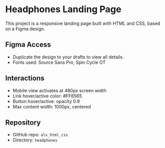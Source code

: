 # Headphones Landing Page

This project is a responsive landing page built with HTML and CSS, based on a Figma design.

## Figma Access

- Duplicate the design to your drafts to view all details.
- Fonts used: Source Sans Pro, Spin Cycle OT

## Interactions

- Mobile view activates at 480px screen width
- Link hover/active color: #FF6565
- Button hover/active: opacity 0.9
- Max content width: 1000px, centered

## Repository

- GitHub repo: `alx_html_css`
- Directory: `headphones`
